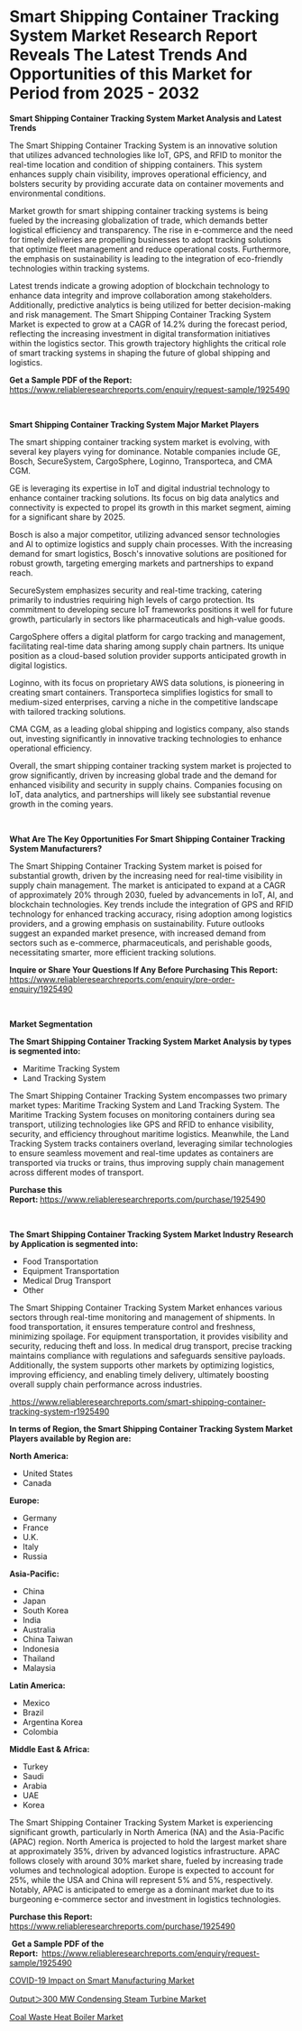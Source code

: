 <p><h1>Smart Shipping Container Tracking System Market Research Report Reveals The Latest Trends And Opportunities of this Market for Period from 2025 - 2032</h1></p><p><strong>Smart Shipping Container Tracking System Market Analysis and Latest Trends</strong></p>
<p><p>The Smart Shipping Container Tracking System is an innovative solution that utilizes advanced technologies like IoT, GPS, and RFID to monitor the real-time location and condition of shipping containers. This system enhances supply chain visibility, improves operational efficiency, and bolsters security by providing accurate data on container movements and environmental conditions.</p><p>Market growth for smart shipping container tracking systems is being fueled by the increasing globalization of trade, which demands better logistical efficiency and transparency. The rise in e-commerce and the need for timely deliveries are propelling businesses to adopt tracking solutions that optimize fleet management and reduce operational costs. Furthermore, the emphasis on sustainability is leading to the integration of eco-friendly technologies within tracking systems.</p><p>Latest trends indicate a growing adoption of blockchain technology to enhance data integrity and improve collaboration among stakeholders. Additionally, predictive analytics is being utilized for better decision-making and risk management. The Smart Shipping Container Tracking System Market is expected to grow at a CAGR of 14.2% during the forecast period, reflecting the increasing investment in digital transformation initiatives within the logistics sector. This growth trajectory highlights the critical role of smart tracking systems in shaping the future of global shipping and logistics.</p></p>
<p><strong>Get a Sample PDF of the Report:&nbsp;</strong> <a href="https://www.reliableresearchreports.com/enquiry/request-sample/1925490?utm_campaign=38&utm_medium=2&utm_source=Github&utm_content=ia&utm_term=15012025&utm_id=smart-shipping-container-tracking-system">https://www.reliableresearchreports.com/enquiry/request-sample/1925490</a></p>
<p>&nbsp;</p>
<p><strong>Smart Shipping Container Tracking System Major Market Players</strong></p>
<p><p>The smart shipping container tracking system market is evolving, with several key players vying for dominance. Notable companies include GE, Bosch, SecureSystem, CargoSphere, Loginno, Transporteca, and CMA CGM. </p><p>GE is leveraging its expertise in IoT and digital industrial technology to enhance container tracking solutions. Its focus on big data analytics and connectivity is expected to propel its growth in this market segment, aiming for a significant share by 2025.</p><p>Bosch is also a major competitor, utilizing advanced sensor technologies and AI to optimize logistics and supply chain processes. With the increasing demand for smart logistics, Bosch's innovative solutions are positioned for robust growth, targeting emerging markets and partnerships to expand reach.</p><p>SecureSystem emphasizes security and real-time tracking, catering primarily to industries requiring high levels of cargo protection. Its commitment to developing secure IoT frameworks positions it well for future growth, particularly in sectors like pharmaceuticals and high-value goods.</p><p>CargoSphere offers a digital platform for cargo tracking and management, facilitating real-time data sharing among supply chain partners. Its unique position as a cloud-based solution provider supports anticipated growth in digital logistics.</p><p>Loginno, with its focus on proprietary AWS data solutions, is pioneering in creating smart containers. Transporteca simplifies logistics for small to medium-sized enterprises, carving a niche in the competitive landscape with tailored tracking solutions.</p><p>CMA CGM, as a leading global shipping and logistics company, also stands out, investing significantly in innovative tracking technologies to enhance operational efficiency.</p><p>Overall, the smart shipping container tracking system market is projected to grow significantly, driven by increasing global trade and the demand for enhanced visibility and security in supply chains. Companies focusing on IoT, data analytics, and partnerships will likely see substantial revenue growth in the coming years.</p></p>
<p>&nbsp;</p>
<p><strong>What Are The Key Opportunities For Smart Shipping Container Tracking System Manufacturers?</strong></p>
<p><p>The Smart Shipping Container Tracking System market is poised for substantial growth, driven by the increasing need for real-time visibility in supply chain management. The market is anticipated to expand at a CAGR of approximately 20% through 2030, fueled by advancements in IoT, AI, and blockchain technologies. Key trends include the integration of GPS and RFID technology for enhanced tracking accuracy, rising adoption among logistics providers, and a growing emphasis on sustainability. Future outlooks suggest an expanded market presence, with increased demand from sectors such as e-commerce, pharmaceuticals, and perishable goods, necessitating smarter, more efficient tracking solutions.</p></p>
<p><strong>Inquire or Share Your Questions If Any Before Purchasing This Report:</strong> <a href="https://www.reliableresearchreports.com/enquiry/pre-order-enquiry/1925490?utm_campaign=38&utm_medium=2&utm_source=Github&utm_content=ia&utm_term=15012025&utm_id=smart-shipping-container-tracking-system">https://www.reliableresearchreports.com/enquiry/pre-order-enquiry/1925490</a></p>
<p>&nbsp;</p>
<p><strong>Market Segmentation</strong></p>
<p><strong>The Smart Shipping Container Tracking System Market Analysis by types is segmented into:</strong></p>
<p><ul><li>Maritime Tracking System</li><li>Land Tracking System</li></ul></p>
<p><p>The Smart Shipping Container Tracking System encompasses two primary market types: Maritime Tracking System and Land Tracking System. The Maritime Tracking System focuses on monitoring containers during sea transport, utilizing technologies like GPS and RFID to enhance visibility, security, and efficiency throughout maritime logistics. Meanwhile, the Land Tracking System tracks containers overland, leveraging similar technologies to ensure seamless movement and real-time updates as containers are transported via trucks or trains, thus improving supply chain management across different modes of transport.</p></p>
<p><strong>Purchase this Report:&nbsp;</strong><a href="https://www.reliableresearchreports.com/purchase/1925490?utm_campaign=38&utm_medium=2&utm_source=Github&utm_content=ia&utm_term=15012025&utm_id=smart-shipping-container-tracking-system">https://www.reliableresearchreports.com/purchase/1925490</a></p>
<p>&nbsp;</p>
<p><strong>The Smart Shipping Container Tracking System Market Industry Research by Application is segmented into:</strong></p>
<p><ul><li>Food Transportation</li><li>Equipment Transportation</li><li>Medical Drug Transport</li><li>Other</li></ul></p>
<p><p>The Smart Shipping Container Tracking System Market enhances various sectors through real-time monitoring and management of shipments. In food transportation, it ensures temperature control and freshness, minimizing spoilage. For equipment transportation, it provides visibility and security, reducing theft and loss. In medical drug transport, precise tracking maintains compliance with regulations and safeguards sensitive payloads. Additionally, the system supports other markets by optimizing logistics, improving efficiency, and enabling timely delivery, ultimately boosting overall supply chain performance across industries.</p></p>
<p><a href="https://www.reliableresearchreports.com/smart-shipping-container-tracking-system-r1925490?utm_campaign=38&utm_medium=2&utm_source=Github&utm_content=ia&utm_term=15012025&utm_id=smart-shipping-container-tracking-system">&nbsp;https://www.reliableresearchreports.com/smart-shipping-container-tracking-system-r1925490</a></p>
<p><strong>In terms of Region, the Smart Shipping Container Tracking System Market Players available by Region are:</strong></p>
<p>
    <p> <strong> North America: </strong>
        <ul>
            <li>United States</li>
            <li>Canada</li>
        </ul>
        </p> 
    <p> <strong> Europe: </strong>
        <ul>
            <li>Germany</li>
            <li>France</li>
            <li>U.K.</li>
            <li>Italy</li>
            <li>Russia</li>
        </ul>
        </p> 
    <p> <strong> Asia-Pacific: </strong>
        <ul>
            <li>China</li>
            <li>Japan</li>
            <li>South Korea</li>
            <li>India</li>
            <li>Australia</li>
            <li>China Taiwan</li>
            <li>Indonesia</li>
            <li>Thailand</li>
            <li>Malaysia</li>
        </ul>
        </p> 
    <p> <strong> Latin America: </strong>
        <ul>
            <li>Mexico</li>
            <li>Brazil</li>
            <li>Argentina Korea</li>
            <li>Colombia</li>
        </ul>
        </p> 
    <p> <strong> Middle East & Africa: </strong>
        <ul>
            <li>Turkey</li>
            <li>Saudi</li>
            <li>Arabia</li>
            <li>UAE</li>
            <li>Korea</li>
        </ul>
    </p>
    </p>
<p><p>The Smart Shipping Container Tracking System Market is experiencing significant growth, particularly in North America (NA) and the Asia-Pacific (APAC) region. North America is projected to hold the largest market share at approximately 35%, driven by advanced logistics infrastructure. APAC follows closely with around 30% market share, fueled by increasing trade volumes and technological adoption. Europe is expected to account for 25%, while the USA and China will represent 5% and 5%, respectively. Notably, APAC is anticipated to emerge as a dominant market due to its burgeoning e-commerce sector and investment in logistics technologies.</p></p>
<p><strong>Purchase this Report: </strong><a href="https://www.reliableresearchreports.com/purchase/1925490?utm_campaign=38&utm_medium=2&utm_source=Github&utm_content=ia&utm_term=15012025&utm_id=smart-shipping-container-tracking-system">https://www.reliableresearchreports.com/purchase/1925490</a></p>
<p>&nbsp;<strong>Get a Sample PDF of the Report:&nbsp;&nbsp;</strong><a href="https://www.reliableresearchreports.com/enquiry/request-sample/1925490?utm_campaign=38&utm_medium=2&utm_source=Github&utm_content=ia&utm_term=15012025&utm_id=smart-shipping-container-tracking-system">https://www.reliableresearchreports.com/enquiry/request-sample/1925490</a></p>
<p><strong></strong></p>
<p><p><a href="https://github.com/risingtrista99259/Market-Research-Report-List-1/blob/main/covid-19-impact-on-smart-manufacturing-market.md?utm_campaign=38&utm_medium=2&utm_source=Github&utm_content=ia&utm_term=15012025&utm_id=smart-shipping-container-tracking-system">COVID-19 Impact on Smart Manufacturing Market</a></p><p><a href="https://github.com/birnbaumbulah0/Market-Research-Report-List-1/blob/main/output300-mw-condensing-steam-turbine-market.md?utm_campaign=38&utm_medium=2&utm_source=Github&utm_content=ia&utm_term=15012025&utm_id=smart-shipping-container-tracking-system">Output＞300 MW Condensing Steam Turbine Market</a></p><p><a href="https://github.com/hartsockdonnette82/Market-Research-Report-List-1/blob/main/coal-waste-heat-boiler-market.md?utm_campaign=38&utm_medium=2&utm_source=Github&utm_content=ia&utm_term=15012025&utm_id=smart-shipping-container-tracking-system">Coal Waste Heat Boiler Market</a></p></p>
